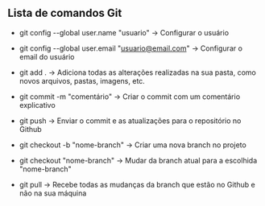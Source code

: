 ## Lista de comandos Git

- git config --global user.name "usuario" -> Configurar o usuário

- git config --global user.email "usuario@email.com" -> Configurar o email do usuário

- git add . -> Adiciona todas as alterações realizadas na sua pasta, como novos arquivos, pastas, imagens, etc.

- git commit -m "comentário" -> Criar o commit com um comentário explicativo

- git push -> Enviar o commit e as atualizações para o repositório no Github

- git checkout -b "nome-branch" -> Criar uma nova branch no projeto

- git checkout "nome-branch" -> Mudar da branch atual para a escolhida "nome-branch"

- git pull -> Recebe todas as mudanças da branch que estão no Github e não na sua máquina